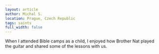 ```yaml
---
layout: article
author: Michal S.
location: Prague, Czech Republic
tags: saints
full_width: false
---
```

When I attended Bible camps as a child, I enjoyed how Brother Nat played the guitar and shared some of the lessons with us.
